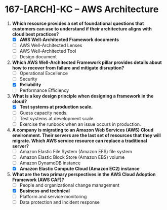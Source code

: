 # 167-[ARCH]-KC – AWS Architecture

1. **Which resource provides a set of foundational questions that customers can use to understand if their architecture aligns with cloud best practices?**
	- [x] **AWS Well-Architected Framework documents**
	- [ ] AWS Well-Architected Lenses
	- [ ] AWS Well-Architected Tool
	- [ ] Design document

2. **Which AWS Well-Architected Framework pillar provides details about how to recover from failure and mitigate disruption?**
	- [ ] Operational Excellence
	- [ ] Security
	- [x] **Reliability**
	- [ ] Performance Efficiency

3. **What is a key design principle when designing a framework in the cloud?**
	- [x] **Test systems at production scale.**
	- [ ] Guess capacity needs.
	- [ ] Test systems at development scale.
	- [ ] Exercise the runbook when an issue occurs in production.

4. **A company is migrating to an Amazon Web Services (AWS) Cloud environment. Their servers are the last set of resources that they will migrate. Which AWS service resource can replace a traditional server?**
	- [ ] Amazon Elastic File System (Amazon EFS) file system
	- [ ] Amazon Elastic Block Store (Amazon EBS) volume
	- [ ] Amazon DynamoDB instance
	- [x] **Amazon Elastic Compute Cloud (Amazon EC2) instance**

5. **What are the two primary perspectives in the AWS Cloud Adoption Framework (AWS CAF)?**
	- [ ] People and organizational change management
	- [x] **Business and technical**
	- [ ] Platform and service monitoring
	- [ ] Data protection and incident response 
